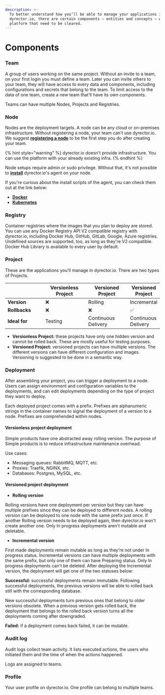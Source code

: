 ```yaml
---
description: >-
  To better understand how you’ll be able to manage your applications in
  dyrector.io, there are certain components – entities and concepts – within the
  platform that need to be cleared.
---
```


# Components

### **Team**

A group of users working on the same project. Without an invite to a team, on your first login you must define a team. Later you can invite others to your team, they will have access to every data and components, including configurations and secrets that belong to the team. To limit access to the data of one team, create a new team that'll have its own components.

Teams can have multiple Nodes, Projects and Registries.

### Node

Nodes are the deployment targets. A node can be any cloud or on-premises infrastructure. Without registering a node, your team can't use dyrector.io. We suggest [**registering a node**](../docs/tutorials/register-your-node.md) to be the first step you do after creating your team.

{% hint style="warning" %}
dyrector.io doesn't provide infrastructure. You can use the platform with your already existing infra.
{% endhint %}

Node setups require admin or sudo privilege. Without that, it's not possible to [**install**](../docs/tutorials/register-your-node.md) dyrector.io's agent on your node.

If you're curious about the install scripts of the agent, you can check them out at the link below:

* [**Docker**](https://github.com/dyrector-io/dyrectorio/blob/develop/web/crux/install-docker.sh.hbr)
* [**Kubernetes**](https://github.com/dyrector-io/dyrectorio/blob/develop/web/crux/install-k8s.sh.hbr)

### Registry

Container registries where the images that you plan to deploy are stored. You can use any Docker Registry API V2 compatible registry with dyrector.io, including Docker Hub, GitHub, GitLab, Google, Azure registries. Undefined sources are supported, too, as long as they're V2 compatible. Docker Hub Library is available to every user by default.

### Project

These are the applications you’ll manage in dyrector.io. There are two types of Projects.

<table><thead><tr><th width="168"> </th><th width="187">Versionless Project</th><th width="187">Versioned Project</th><th>Versioned Project</th></tr></thead><tbody><tr><td><strong>Version</strong></td><td>❌</td><td>Rolling</td><td>Incremental</td></tr><tr><td><strong>Rollbacks</strong></td><td>❌</td><td>❌</td><td>✅</td></tr><tr><td><strong>Ideal for</strong></td><td>Testing</td><td>Continuous Delivery</td><td>Continuous Delivery</td></tr></tbody></table>

* **Versionless Project:** these projects have only one hidden version and cannot be rolled back. These are mostly useful for testing purposes.
* **Versioned Project:** versioned projects can have multiple versions. The different versions can have different configuration and images. Versioning is suggested to be done in a semantic way.

### Deployment

After assembling your project, you can trigger a deployment to a node. Users can assign environment and configuration variables to the deployments, and can edit deployments depending on the type of project they want to deploy.

Each deployed project comes with a prefix. Prefixes are alphanumeric strings in the container names to signal the deployment of a version to a node. Prefixes are comprehended within nodes.

#### Versionless project deployment

Simple products have one abstracted away rolling version. The purpose of Simple products is to reduce infrastructure maintenance overhead.

Use cases:

* Messaging queues: RabbitMQ, MQTT, etc.
* Proxies: Traefik, NGINX, etc.
* Databases: Postgres, MySQL, etc.

#### Versioned project deployment

* **Rolling version**

Rolling versions have one deployment per version but they can have multiple prefixes since they can be deployed to different nodes. A rolling version can be deployed to one node with the same prefix just once. If another Rolling version needs to be deployed again, then dyrector.io won't create another one. Only In progress deployments aren't mutable and deletable.

* **Incremental version**

First made deployments remain mutable as long as they're not under In progress status. Incremental versions can have multiple deployments with the same prefix, but only one of them can have Preparing status. Only In progress deployments can't be deleted. After deploying the Incremental version, the deployment will get one of the two statuses below:

**Successful:** successful deployments remain immutable. Following successful deployments, the previous versions will be able to rolled back still with the corresponding database.

New successful deployments turn previous ones that belong to older versions obsolete. When a previous version gets rolled back, the deployment that belongs to the rolled back version turns all the deployments coming after downgraded.

**Failed:** if a deployment comes back failed, it can be mutable.

### Audit log

Audit logs collect team activity. It lists executed actions, the users who initiated them and the time of when the actions happened.

Logs are assigned to teams.

### Profile

Your user profile on dyrector.io. One profile can belong to multiple teams.
